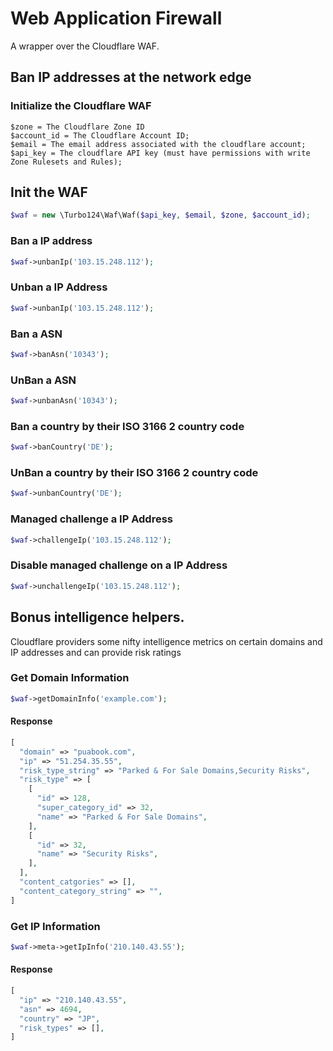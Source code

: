 # Web Application Firewall

A wrapper over the Cloudflare WAF.

## Ban IP addresses at the network edge

### Initialize the Cloudflare WAF

```
$zone = The Cloudflare Zone ID
$account_id = The Cloudflare Account ID;
$email = The email address associated with the cloudflare account;
$api_key = The cloudflare API key (must have permissions with write Zone Rulesets and Rules);

```

## Init the WAF
```php
$waf = new \Turbo124\Waf\Waf($api_key, $email, $zone, $account_id);
```

### Ban a IP address

```php
$waf->unbanIp('103.15.248.112');
```


### Unban a IP Address

```php
$waf->unbanIp('103.15.248.112');
```

### Ban a ASN

```php
$waf->banAsn('10343');
```

### UnBan a ASN

```php
$waf->unbanAsn('10343');
```

### Ban a country by their ISO 3166 2 country code

```php
$waf->banCountry('DE');
```

### UnBan a country by their ISO 3166 2 country code

```php
$waf->unbanCountry('DE');
```

### Managed challenge a IP Address

```php
$waf->challengeIp('103.15.248.112');
```

### Disable managed challenge on a IP Address

```php
$waf->unchallengeIp('103.15.248.112');
```

## Bonus intelligence helpers.

Cloudflare providers some nifty intelligence metrics on certain domains and IP addresses and can provide risk ratings


### Get Domain Information

```php
$waf->getDomainInfo('example.com');
```

#### Response

```php
[
  "domain" => "puabook.com",
  "ip" => "51.254.35.55",
  "risk_type_string" => "Parked & For Sale Domains,Security Risks",
  "risk_type" => [
    [
      "id" => 128,
      "super_category_id" => 32,
      "name" => "Parked & For Sale Domains",
    ],
    [
      "id" => 32,
      "name" => "Security Risks",
    ],
  ],
  "content_catgories" => [],
  "content_category_string" => "",
]
```

### Get IP Information

```php
$waf->meta->getIpInfo('210.140.43.55');
```

#### Response

```php
[
  "ip" => "210.140.43.55",
  "asn" => 4694,
  "country" => "JP",
  "risk_types" => [],
]
```